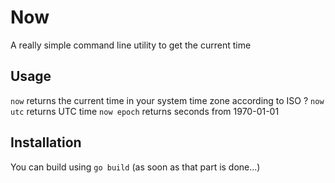 # Now
A really simple command line utility to get the current time

## Usage
`now` returns the current time in your system time zone according to ISO ?
`now utc` returns UTC time
`now epoch` returns seconds from 1970-01-01

## Installation
You can build using `go build` (as soon as that part is done...)
